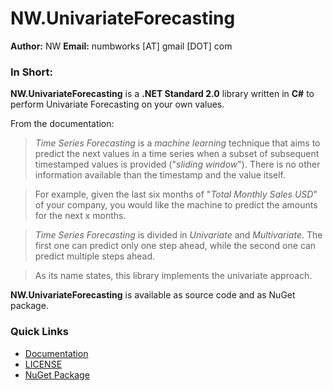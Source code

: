 # NW.UnivariateForecasting

**Author:** NW
**Email:** numbworks [AT] gmail [DOT] com

### In Short:

**NW.UnivariateForecasting** is a **.NET Standard 2.0** library written in **C#** to perform Univariate Forecasting on your own values. 

From the documentation:

> *Time Series Forecasting* is a *machine learning* technique that aims to predict the next values in a time series when a subset of subsequent timestamped values is provided ("*sliding window*"). There is no other information available than the timestamp and the value itself.

> For example, given the last six months of "*Total Monthly Sales USD*" of your company, you would like the machine to predict the amounts for the next x months.

> *Time Series Forecasting* is divided in *Univariate* and *Multivariate*. 
The first one can predict only one step ahead, while the second one can predict multiple steps ahead.

> As its name states, this library implements the univariate approach. 

**NW.UnivariateForecasting** is available as source code and as NuGet package.

### Quick Links

- [Documentation](docs\Documentation-NW.UnivariateForecaster.md)
- [LICENSE](LICENSE)
- [NuGet Package](htto://nuget.org) 